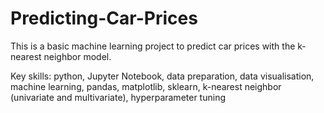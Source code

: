 # Predicting-Car-Prices

This is a basic machine learning project to predict car prices with the k-nearest neighbor model.

Key skills: python, Jupyter Notebook, data preparation, data visualisation, machine learning, pandas, matplotlib, sklearn, k-nearest neighbor (univariate and multivariate), hyperparameter tuning
